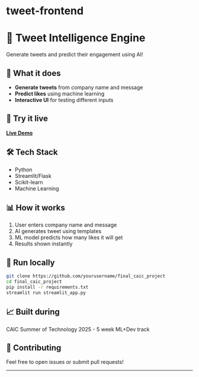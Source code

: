 # tweet-frontend

# 🚀 Tweet Intelligence Engine

Generate tweets and predict their engagement using AI!

## 🌟 What it does
- **Generate tweets** from company name and message
- **Predict likes** using machine learning
- **Interactive UI** for testing different inputs

## 🔗 Try it live
**[Live Demo](https://tweet-frontend-lhqc.onrender.com/)**

## 🛠️ Tech Stack
- Python
- Streamlit/Flask
- Scikit-learn
- Machine Learning

## 📊 How it works
1. User enters company name and message
2. AI generates tweet using templates
3. ML model predicts how many likes it will get
4. Results shown instantly

## 🚀 Run locally
```bash
git clone https://github.com/yourusername/final_caic_project
cd final_caic_project
pip install -r requirements.txt
streamlit run streamlit_app.py
```

## 📈 Built during
CAIC Summer of Technology 2025 - 5 week ML+Dev track

## 🤝 Contributing
Feel free to open issues or submit pull requests!


---
